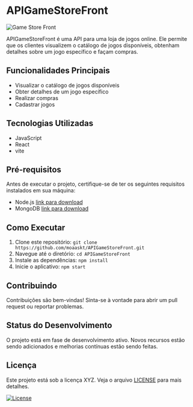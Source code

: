 # APIGameStoreFront

![Game Store Front](https://i.ibb.co/GkbVchP/Sem-t-tulo.png)


APIGameStoreFront é uma API para uma loja de jogos online. Ele permite que os clientes visualizem o catálogo de jogos disponíveis, obtenham detalhes sobre um jogo específico e façam compras.

## Funcionalidades Principais

- Visualizar o catálogo de jogos disponíveis
- Obter detalhes de um jogo específico
- Realizar compras
- Cadastrar jogos

## Tecnologias Utilizadas

- JavaScript
- React 
- vite

## Pré-requisitos

Antes de executar o projeto, certifique-se de ter os seguintes requisitos instalados em sua máquina:

- Node.js [link para download](https://nodejs.org)
- MongoDB [link para download](https://www.mongodb.com)


## Como Executar

1. Clone este repositório: `git clone https://github.com/moaaskt/APIGameStoreFront.git`
2. Navegue até o diretório: `cd APIGameStoreFront`
3. Instale as dependências: `npm install`
4. Inicie o aplicativo: `npm start`

## Contribuindo

Contribuições são bem-vindas! Sinta-se à vontade para abrir um pull request ou reportar problemas.

## Status do Desenvolvimento

O projeto está em fase de desenvolvimento ativo. Novos recursos estão sendo adicionados e melhorias contínuas estão sendo feitas.


## Licença

Este projeto está sob a licença XYZ. Veja o arquivo [LICENSE](LICENSE) para mais detalhes.

[![License](https://img.shields.io/badge/License-MIT-blue.svg)](https://opensource.org/licenses/MIT)

